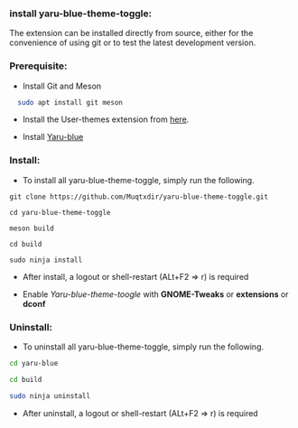 ### install yaru-blue-theme-toggle:

The extension can be installed directly from source, either for the convenience of using git or to test the latest development version.

### Prerequisite:
- Install Git and Meson
```bash
  sudo apt install git meson
```
- Install the User-themes extension from [here](https://extensions.gnome.org/extension/19/user-themes/).

- Install [Yaru-blue](https://github.com/Muqtxdir/yaru-blue) 

### Install:

- To install all yaru-blue-theme-toggle, simply run the following.

```
git clone https://github.com/Muqtxdir/yaru-blue-theme-toggle.git
```

```
cd yaru-blue-theme-toggle
```

```
meson build

cd build

sudo ninja install
```

- After install, a logout  or shell-restart (ALt+F2 => r) is required

- Enable *Yaru-blue-theme-toogle* with **GNOME-Tweaks** or  **extensions** or **dconf**

### Uninstall:

- To uninstall all yaru-blue-theme-toggle, simply run the following.

```bash
cd yaru-blue

cd build

sudo ninja uninstall
```
- After uninstall, a logout  or shell-restart (ALt+F2 => r) is required



